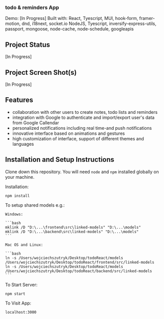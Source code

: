 ### todo & reminders App

Demo: [In Progress]
Built with: 
React, Tyescript, MUI, hook-form, framer-motion, dnd, i18next, socket.io
NodeJS, Tyescript, inversify-express-utils, passport, mongoose, node-cache, node-schedule, googleapis

## Project Status

[In Progress]

## Project Screen Shot(s)

[In Progress]

## Features

- collaboration with other users to create notes, todo lists and reminders
- integration with Google to authenticate and import/export user's data from Google Callendar
- personalized notifications including real time-and push notifications
- innovative interface based on animations and gestures
- high customization of interface, support of different themes and languages

## Installation and Setup Instructions

Clone down this repository. You will need `node` and `npm` installed globally on your machine.

Installation:

`npm install`

To setup shared models e.g.:

    Windows:

    ```bash
    mklink /D "D:\...\frontend\src\linked-models" "D:\...\models"
    mklink /D "D:\...\backend\src\linked-models" "D:\...\models"
    ```

    Mac OS and Linux:

    ```bash
    ln -s /Users/wojciechszutryk/Desktop/todoReact/models /Users/wojciechszutryk/Desktop/todoReact/frontend/src/linked-models
    ln -s /Users/wojciechszutryk/Desktop/todoReact/models /Users/wojciechszutryk/Desktop/todoReact/backend/src/linked-models
    ```

To Start Server:

`npm start`

To Visit App:

`localhost:3000`
